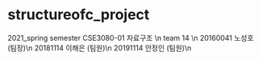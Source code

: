 # structureofc_project
2021_spring semester CSE3080-01 자료구조 \n
team 14 \n
20160041 노성호 (팀장)\n
20181114 이해은 (팀원)\n
20191114 안정인 (팀원)\n

